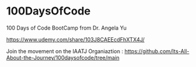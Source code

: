 # 100DaysOfCode
100 Days of Code BootCamp from Dr. Angela Yu

https://www.udemy.com/share/103J8CAEEcdFhXTX4J/

Join the movement on the IAATJ Organiaztion : https://github.com/Its-All-About-the-Journey/100daysofcode/tree/main
